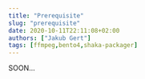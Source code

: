 ```yaml
---
title: "Prerequisite"
slug: "prerequisite"
date: 2020-10-11T22:11:08+02:00
authors: ["Jakub Gert"]
tags: [ffmpeg,bento4,shaka-packager]
---
```

SOON...
